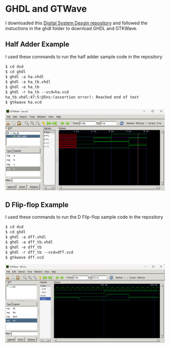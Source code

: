 # GHDL and GTWave
I downloaded this [Digital System Desgin repository](https://github.com/kevinwlu/dsd) and followed the instuctions in the ghdl folder to download GHDL and GTKWave. 
## Half Adder Example
I used these commands to run the half adder sample code in the repository
```
$ cd dsd
$ cd ghdl
$ ghdl -a ha.vhdl
$ ghdl -a ha_tb.vhdl
$ ghdl -e ha_tb
$ ghdl -r ha_tb --vcd=ha.vcd
ha_tb.vhdl:47:5:@5ns:(assertion error): Reached end of test
$ gtkwave ha.vcd
```
![halfAdder image](Images/halfAdder.png)

## D Flip-flop Example
I used these commands to run the D Flip-flop sample code in the repository
```
$ cd dsd
$ cd ghdl
$ ghdl -a dff.vhdl
$ ghdl -a dff_tb.vhdl
$ ghdl -e dff_tb
$ ghdl -r dff_tb --vcd=dff.vcd
$ gtkwave dff.vcd
```
![DFlipFlop image](Images/dFlipFlop.png)
